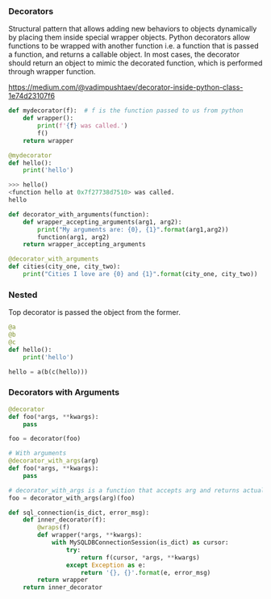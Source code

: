 ### Decorators

Structural pattern that allows adding new behaviors to objects dynamically by placing them inside special wrapper objects.
Python decorators allow functions to be wrapped with another function i.e. a function that is passed a function, and returns a callable object.
In most cases, the decorator should return an object to mimic the decorated function, which is performed through wrapper function.

https://medium.com/@vadimpushtaev/decorator-inside-python-class-1e74d23107f6

```py
def mydecorator(f):  # f is the function passed to us from python
    def wrapper():
        print(f'{f} was called.')
        f()
    return wrapper

@mydecorator
def hello():
    print('hello')

>>> hello()
<function hello at 0x7f27738d7510> was called.
hello

def decorator_with_arguments(function):
    def wrapper_accepting_arguments(arg1, arg2):
        print("My arguments are: {0}, {1}".format(arg1,arg2))
        function(arg1, arg2)
    return wrapper_accepting_arguments

@decorator_with_arguments
def cities(city_one, city_two):
    print("Cities I love are {0} and {1}".format(city_one, city_two))
```

### Nested

Top decorator is passed the object from the former.

```python
@a
@b
@c
def hello():
    print('hello')

hello = a(b(c(hello)))
```

### Decorators with Arguments

```py
@decorator
def foo(*args, **kwargs):
    pass

foo = decorator(foo)

# With arguments
@decorator_with_args(arg)
def foo(*args, **kwargs):
    pass

# decorator_with_args is a function that accepts arg and returns actual decorator that will be applied to decorated function
foo = decorator_with_args(arg)(foo)

def sql_connection(is_dict, error_msg):
    def inner_decorator(f):
        @wraps(f)
        def wrapper(*args, **kwargs):
            with MySQLDBConnectionSession(is_dict) as cursor:
                try:
                    return f(cursor, *args, **kwargs)
                except Exception as e:
                    return '{}, {}'.format(e, error_msg)
        return wrapper
    return inner_decorator
```
